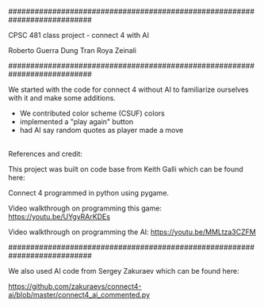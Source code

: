 ###########################################################################

CPSC 481 class project -  connect 4 with AI

Roberto Guerra
Dung Tran
Roya Zeinali

###########################################################################


We started with the code for connect 4 without AI to familiarize ourselves with it and make some additions.
 - We contributed color scheme (CSUF) colors
 - implemented a "play again" button
 - had AI say random quotes as player made a move <br><br>




References and credit:

This project was built on code base from Keith Galli which can be found here:

Connect 4 programmed in python using pygame.

Video walkthrough on programming this game: https://youtu.be/UYgyRArKDEs

Video walkthrough on programming the AI: https://youtu.be/MMLtza3CZFM

###########################################################################

We also used AI code from Sergey Zakuraev which can be found here:

https://github.com/zakuraevs/connect4-ai/blob/master/connect4_ai_commented.py

